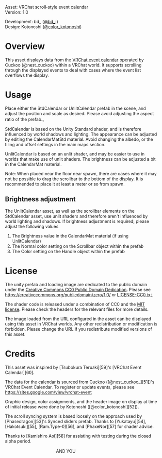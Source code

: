 Asset: VRChat scroll-style event calendar<br>
Version: 1.0<br>

Development: bd_ ([@bd_j][1])<br>
Design: Kotonoshi ([@color_kotonoshi][2])

[1]: https://twitter.com/bd_j
[2]: https://twitter.com/color_kotonoshi

# Overview

This asset displays data from the [VRChat event calendar][10] operated by Cuckoo (@nest_cuckoo) within a VRChat world.
It supports scrolling through the displayed events to deal with cases where the event list overflows the display.

[10]: https://sites.google.com/view/vrchat-event

# Usage

Place either the StdCalendar or UnlitCalendar prefab in the scene, and adjust the position and
scale as desired. Please avoid adjusting the aspect ratio of the prefab.。

StdCalendar is based on the Unity Standard shader, and is therefore influenced by world shadows and lighting.
The appearance can be adjusted by editing the CalendarMatStd material.
Avoid changing the albedo, or the tiling and offset settings in the main maps section.

UnlitCalendar is based on an unlit shader, and may be easier to use in worlds that make use of unlit shaders.
The brightness can be adjusted a bit in the CalendarMat material.

Note: When placed near the floor near spawn, there are cases where it may not be possible to drag the
scrollbar to the bottom of the display. It is recommended to place it at least a meter or so from
spawn.

## Brightness adjustment

The UnlitCalendar asset, as well as the scrollbar elements on the StdCalendar asset, use unlit shaders
and therefore aren't influenced by world lighting and shadows. If brightness adjustment is required, please
adjust the following values.

1. The Brightness value in the CalendarMat material (if using UnlitCalendar)
2. The Normal color setting on the Scrollbar object within the prefab
3. The Color setting on the Handle object within the prefab

# License

The unity prefab and loading image are dedicated to the public domain under the [Creative Commons CC0 Public Domain Dedication][41].
Please see https://creativecommons.org/publicdomain/zero/1.0/ or [LICENSE-CC0.txt](LICENSE-CC0.txt).

The shader code is released under a combination of CC0 and the [MIT license][42]. Please check the headers for the relevant files for
more details.

The image loaded from the URL configured in the asset can be displayed using this asset
in VRChat worlds. Any other redistribution or modification is forbidden.
Please change the URL if you redistribute modified versions of this asset.

[41]: https://creativecommons.org/publicdomain/zero/1.0/deed.en
[42]: LICENSE-MIT.txt

# Credits

This asset was inspired by [Tsubokura Teruaki][59]'s [VRChat Event Calendar][60].

The data for the calendar is sourced from Cuckoo ([@nest_cuckoo_][51])'s VRChat Event Calendar.
To register or update events, please see https://sites.google.com/view/vrchat-event

Graphic design, color assignments, and the header image on display at time of initial release were done by Kotonoshi ([@color_kotonoshi][52]).

The scroll syncing system is based loosely on the approach used by [Phasedragon][53]'s Synced sliders prefab.
Thanks to [Yukatayu][54], [Hakotsuki][55], [Ram.Type-0][56], and [PhaxeNor][57] for shader advice.

Thanks to [Kamishiro Aoi][58] for assisting with testing during the closed alpha period.

　　　　　　　　　　　　AND YOU　　　　　